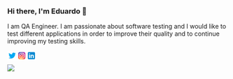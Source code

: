 ### Hi there, I'm Eduardo 👋

I am QA Engineer. I am passionate about software testing and I would like to test different applications in order to improve their quality and to continue improving my testing skills.

<a href="https://twitter.com/eduardo_macetas">
  <img align="left" alt="Eduardo Macetas | Twitter" width="22px" src="https://raw.githubusercontent.com/eduardomacetas/eduardomacetas/master/assets/twitter.png" />
</a>

<a href="https://www.instagram.com/eduardomacetas/">
  <img align="left" alt="Eduardo Macetas | Instagram" width="22px" src="https://raw.githubusercontent.com/eduardomacetas/eduardomacetas/master/assets/instagram.png" />
</a>

<a href="https://www.linkedin.com/in/jorge-eduardo-macetas-huahuala-6bb797190/">
  <img align="left" alt="Eduardo Macetas | LinkendIn" width="22px" src="https://raw.githubusercontent.com/eduardomacetas/eduardomacetas/master/assets/linkedln.png" />
</a>

<br />

![](https://komarev.com/ghpvc/?username=eduardomacetas&color=brightgreen&style=flat)

<!--
**eduardomacetas/eduardomacetas** is a ✨ _special_ ✨ repository because its `README.md` (this file) appears on your GitHub profile.

Here are some ideas to get you started:

- 🔭 I’m currently working on ...
- 🌱 I’m currently learning ...
- 👯 I’m looking to collaborate on ...
- 🤔 I’m looking for help with ...
- 💬 Ask me about ...
- 📫 How to reach me: ...
- 😄 Pronouns: ...
- ⚡ Fun fact: ...
-->
